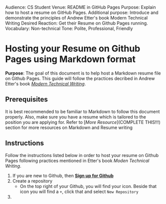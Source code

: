 Audience: CS Student
Venue: README in GitHub Pages
Purpose: Explain how to host a resume on GitHub Pages.
Additional purpose: Introduce and demonstrate the principles of Andrew Etter's book Modern Technical Writing
Desired Reaction: Get their Resume on Github Pages running.
Vocabulary: Non-technical
Tone: Polite, Professional, Friendly

# Hosting your Resume on Github Pages using Markdown format
**Purpose**: The goal of this document is to help host a Markdown resume file on Github Pages. This guide will follow the practices decribed in Andrew Etter's book [*Modern Technical Writing*](https://www.amazon.ca/Modern-Technical-Writing-Introduction-Documentation-ebook/dp/B01A2QL9SS).

## Prerequisites
It is best recommended to be familiar to Markdown to follow this document properly. Also, make sure you have a resume which is tailored to the position you are applying for.
Refer to [*More Resource*](COMPLETE THIS!!!) section for more resources on Markdown and Resume writing

## Instructions
Follow the instructions listed below in order to host your resume on Github Pages following practices mentioned in Etter's book *Moden Technical Writing*.

1. If you are new to Github, then [**Sign up for Github**](https://github.com/)
2. Create a repository
    - On the top right of your Github, you will find your icon. Beside that icon you will find a `+`, click that and select `New Repository`
3. 
